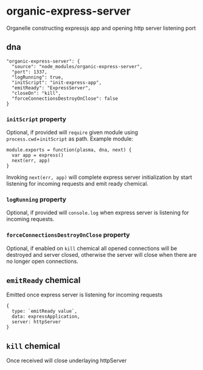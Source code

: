# organic-express-server

Organelle constructing expressjs app and opening http server listening port

## dna

    "organic-express-server": {
      "source": "node_modules/organic-express-server",
      "port": 1337,
      "logRunning": true,
      "initScript": "init-express-app", 
      "emitReady": "ExpressServer",
      "closeOn": "kill",
      "forceConnectionsDestroyOnClose": false
    }

### `initScript` property

Optional, if provided will `require` given module using `process.cwd`+`initScript` as path.
Example module:

    module.exports = function(plasma, dna, next) {
      var app = express()
      next(err, app)
    }

Invoking `next(err, app)` will complete express server initialization by start listening for incoming requests and emit ready chemical.

### `logRunning` property

Optional, if provided will `console.log` when express server is listening for incoming requests.

### `forceConnectionsDestroyOnClose` property

Optional, if enabled on `kill` chemical all opened connections will be destroyed and server closed, otherwise the server will close when there are no longer open connections.

## `emitReady` chemical
Emitted once express server is listening for incoming requests

    {
      type: `emitReady value`,
      data: expressApplication,
      server: httpServer
    }

## `kill` chemical
Once received will close underlaying httpServer